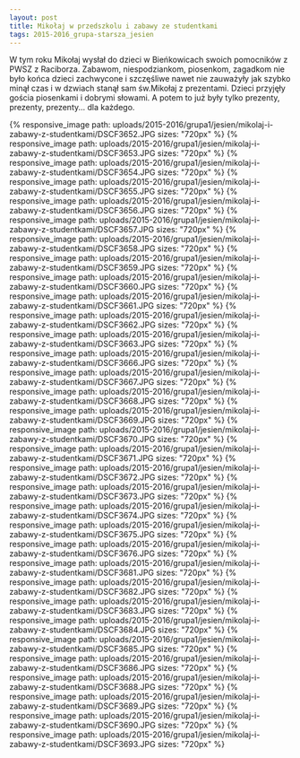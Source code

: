 ```yaml
---
layout: post
title: Mikołaj w przedszkolu i zabawy ze studentkami
tags: 2015-2016_grupa-starsza_jesien
---
```


W tym roku Mikołaj wysłał do dzieci w Bieńkowicach swoich pomocników z PWSZ z Raciborza. Zabawom, niespodziankom, piosenkom, zagadkom nie było końca dzieci zachwycone i szczęśliwe nawet nie zauważyły jak szybko minął czas i w dzwiach stanął sam św.Mikołaj z prezentami. Dzieci przyjęły gościa piosenkami i dobrymi słowami. A potem to już były tylko prezenty, prezenty, prezenty... dla każdego.

{% responsive_image path: uploads/2015-2016/grupa1/jesien/mikolaj-i-zabawy-z-studentkami/DSCF3652.JPG sizes: "720px" %}
{% responsive_image path: uploads/2015-2016/grupa1/jesien/mikolaj-i-zabawy-z-studentkami/DSCF3653.JPG sizes: "720px" %}
{% responsive_image path: uploads/2015-2016/grupa1/jesien/mikolaj-i-zabawy-z-studentkami/DSCF3654.JPG sizes: "720px" %}
{% responsive_image path: uploads/2015-2016/grupa1/jesien/mikolaj-i-zabawy-z-studentkami/DSCF3655.JPG sizes: "720px" %}
{% responsive_image path: uploads/2015-2016/grupa1/jesien/mikolaj-i-zabawy-z-studentkami/DSCF3656.JPG sizes: "720px" %}
{% responsive_image path: uploads/2015-2016/grupa1/jesien/mikolaj-i-zabawy-z-studentkami/DSCF3657.JPG sizes: "720px" %}
{% responsive_image path: uploads/2015-2016/grupa1/jesien/mikolaj-i-zabawy-z-studentkami/DSCF3658.JPG sizes: "720px" %}
{% responsive_image path: uploads/2015-2016/grupa1/jesien/mikolaj-i-zabawy-z-studentkami/DSCF3659.JPG sizes: "720px" %}
{% responsive_image path: uploads/2015-2016/grupa1/jesien/mikolaj-i-zabawy-z-studentkami/DSCF3660.JPG sizes: "720px" %}
{% responsive_image path: uploads/2015-2016/grupa1/jesien/mikolaj-i-zabawy-z-studentkami/DSCF3661.JPG sizes: "720px" %}
{% responsive_image path: uploads/2015-2016/grupa1/jesien/mikolaj-i-zabawy-z-studentkami/DSCF3662.JPG sizes: "720px" %}
{% responsive_image path: uploads/2015-2016/grupa1/jesien/mikolaj-i-zabawy-z-studentkami/DSCF3663.JPG sizes: "720px" %}
{% responsive_image path: uploads/2015-2016/grupa1/jesien/mikolaj-i-zabawy-z-studentkami/DSCF3666.JPG sizes: "720px" %}
{% responsive_image path: uploads/2015-2016/grupa1/jesien/mikolaj-i-zabawy-z-studentkami/DSCF3667.JPG sizes: "720px" %}
{% responsive_image path: uploads/2015-2016/grupa1/jesien/mikolaj-i-zabawy-z-studentkami/DSCF3668.JPG sizes: "720px" %}
{% responsive_image path: uploads/2015-2016/grupa1/jesien/mikolaj-i-zabawy-z-studentkami/DSCF3669.JPG sizes: "720px" %}
{% responsive_image path: uploads/2015-2016/grupa1/jesien/mikolaj-i-zabawy-z-studentkami/DSCF3670.JPG sizes: "720px" %}
{% responsive_image path: uploads/2015-2016/grupa1/jesien/mikolaj-i-zabawy-z-studentkami/DSCF3671.JPG sizes: "720px" %}
{% responsive_image path: uploads/2015-2016/grupa1/jesien/mikolaj-i-zabawy-z-studentkami/DSCF3672.JPG sizes: "720px" %}
{% responsive_image path: uploads/2015-2016/grupa1/jesien/mikolaj-i-zabawy-z-studentkami/DSCF3673.JPG sizes: "720px" %}
{% responsive_image path: uploads/2015-2016/grupa1/jesien/mikolaj-i-zabawy-z-studentkami/DSCF3674.JPG sizes: "720px" %}
{% responsive_image path: uploads/2015-2016/grupa1/jesien/mikolaj-i-zabawy-z-studentkami/DSCF3675.JPG sizes: "720px" %}
{% responsive_image path: uploads/2015-2016/grupa1/jesien/mikolaj-i-zabawy-z-studentkami/DSCF3676.JPG sizes: "720px" %}
{% responsive_image path: uploads/2015-2016/grupa1/jesien/mikolaj-i-zabawy-z-studentkami/DSCF3681.JPG sizes: "720px" %}
{% responsive_image path: uploads/2015-2016/grupa1/jesien/mikolaj-i-zabawy-z-studentkami/DSCF3682.JPG sizes: "720px" %}
{% responsive_image path: uploads/2015-2016/grupa1/jesien/mikolaj-i-zabawy-z-studentkami/DSCF3683.JPG sizes: "720px" %}
{% responsive_image path: uploads/2015-2016/grupa1/jesien/mikolaj-i-zabawy-z-studentkami/DSCF3684.JPG sizes: "720px" %}
{% responsive_image path: uploads/2015-2016/grupa1/jesien/mikolaj-i-zabawy-z-studentkami/DSCF3685.JPG sizes: "720px" %}
{% responsive_image path: uploads/2015-2016/grupa1/jesien/mikolaj-i-zabawy-z-studentkami/DSCF3686.JPG sizes: "720px" %}
{% responsive_image path: uploads/2015-2016/grupa1/jesien/mikolaj-i-zabawy-z-studentkami/DSCF3688.JPG sizes: "720px" %}
{% responsive_image path: uploads/2015-2016/grupa1/jesien/mikolaj-i-zabawy-z-studentkami/DSCF3689.JPG sizes: "720px" %}
{% responsive_image path: uploads/2015-2016/grupa1/jesien/mikolaj-i-zabawy-z-studentkami/DSCF3690.JPG sizes: "720px" %}
{% responsive_image path: uploads/2015-2016/grupa1/jesien/mikolaj-i-zabawy-z-studentkami/DSCF3693.JPG sizes: "720px" %}